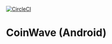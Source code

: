 [![CircleCI](https://circleci.com/gh/blocksdecoded/coinwave-android.svg?style=svg)](https://circleci.com/gh/blocksdecoded/coinwave-android)

# CoinWave (Android)